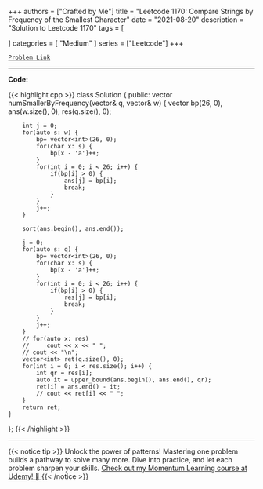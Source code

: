 
+++
authors = ["Crafted by Me"]
title = "Leetcode 1170: Compare Strings by Frequency of the Smallest Character"
date = "2021-08-20"
description = "Solution to Leetcode 1170"
tags = [
    
]
categories = [
    "Medium"
]
series = ["Leetcode"]
+++



[`Problem Link`](https://leetcode.com/problems/compare-strings-by-frequency-of-the-smallest-character/description/)

---

**Code:**

{{< highlight cpp >}}
class Solution {
public:
    vector<int> numSmallerByFrequency(vector<string>& q, vector<string>& w) {
        vector<int> bp(26, 0), ans(w.size(), 0), res(q.size(), 0);
        
        int j = 0;
        for(auto s: w) {
            bp= vector<int>(26, 0);
            for(char x: s) {
                bp[x - 'a']++;
            }
            for(int i = 0; i < 26; i++) {
                if(bp[i] > 0) {
                    ans[j] = bp[i];
                    break;
                }
            }
            j++;
        }
        
        sort(ans.begin(), ans.end());
        
        j = 0;
        for(auto s: q) {
            bp= vector<int>(26, 0);
            for(char x: s) {
                bp[x - 'a']++;
            }
            for(int i = 0; i < 26; i++) {
                if(bp[i] > 0) {
                    res[j] = bp[i];
                    break;
                }
            }
            j++;
        }
        // for(auto x: res)
        //     cout << x << " ";
        // cout << "\n";        
        vector<int> ret(q.size(), 0);
        for(int i = 0; i < res.size(); i++) {
            int qr = res[i];
            auto it = upper_bound(ans.begin(), ans.end(), qr);
            ret[i] = ans.end() - it;
            // cout << ret[i] << " ";
        }
        return ret;
    }
};
{{< /highlight >}}


---


{{< notice tip >}}
Unlock the power of patterns! Mastering one problem builds a pathway to solve many more. Dive into practice, and let each problem sharpen your skills. [Check out my Momentum Learning course at Udemy! 🚀 ](https://www.udemy.com/course/algorithms-and-data-structures-in-cpp/)
{{< /notice >}}


